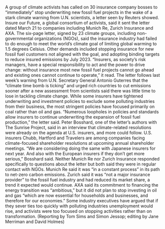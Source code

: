 A group of climate activists has called on 30 insurance company bosses to “immediately” stop underwriting new fossil fuel projects in the wake of a stark climate warning from U.N. scientists, a letter seen by Reuters showed.
Insure our Future, a global consortium of activists, said it sent the letter dated March 21 to companies including Munich Re, Zurich Insurance and AXA.
The six-page letter, signed by 23 climate groups, including non-governmental organizations (NGOs), said the insurance industry had failed to do enough to meet the world’s climate goal of limiting global warming to 1.5 degrees Celsius.
Other demands included stopping insurance for new fossil fuel customers not aligned with the goal, and adopting binding targets to reduce insured emissions by July 2023.
“Insurers, as society’s risk managers, have a special responsibility to act and the power to drive change: without insurance most new fossil fuel projects cannot go ahead and existing ones cannot continue to operate,” it read.
The letter follows last week’s warning from U.N. Secretary General Antonio Guterres that the “climate time bomb is ticking” and urged rich countries to cut emissions sooner after a new assessment from scientists said there was little time to lose in tackling climate change.
While some insurers have tightened underwriting and investment policies to exclude some polluting industries from their business, the most stringent policies have focused primarily on coal rather than oil and gas.
“Numerous loopholes in policies and standards allow insurers to continue underwriting the expansion of fossil fuel production,” the letter said.
Peter Bosshard, one of the letter’s authors with The Sunrise Project, said in an interview that climate-related resolutions were already on the agenda at U.S. insurers, and more could follow.
U.S. insurers Chubb, Hartford and Travelers are among companies facing climate-focused shareholder resolutions at upcoming annual shareholder meetings.
“We are considering doing the same with Japanese insurers for next year. And also with the European insurers if they don’t get more serious,” Bosshard said.
Neither Munich Re nor Zurich Insurance responded specifically to questions about the letter but both said they were in regular contact with NGOs.
Munich Re said it was “in a constant process” in its path to net-zero carbon emissions. Zurich said it was “not a major insurance provider” to the fossil fuel industry and had reduced its market share, a trend it expected would continue.
AXA said its commitment to financing the energy transition was “ambitious,” but it did not plan to stop investing in oil and gas “which are now essential for households and businesses, and therefore for our economies.”
Some industry executives have argued that if they sever ties too quickly with polluting industries unemployment would rise, and activists were too focused on stopping activities rather than on transformation.
(Reporting by Tom Sims and Simon Jessop; editing by Jane Merriman and David Holmes)